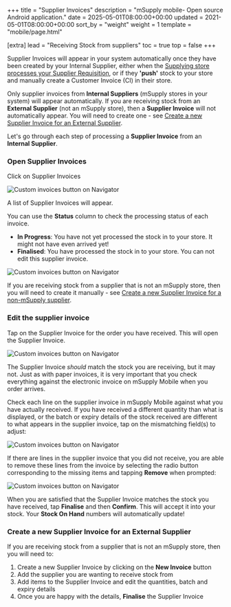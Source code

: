 +++
title = "Supplier Invoices"
description = "mSupply mobile- Open source Android application."
date = 2025-05-01T08:00:00+00:00
updated = 2021-05-01T08:00:00+00:00
sort_by = "weight"
weight = 1
template = "mobile/page.html"

[extra]
lead = "Receiving Stock from suppliers"
toc = true
top = false
+++


Supplier Invoices will appear in your system automatically once they have been created by your Internal Supplier, either when the  [Supplying store processes your Supplier Requisition](/en:mobile:user_guide:ordering_and_receiving#supplying_store_processes_requisition), or if they **'push'** stock to your store and manually create a Customer Invoice (CI) in their store.

Only supplier invoices from **Internal Suppliers** (mSupply stores in your system) will appear automatically.  If you are receiving stock from an **External Supplier** (not an mSupply store), then a **Supplier Invoice** will not automatically appear.  You will need to create one - see [Create a new Supplier Invoice for an External Supplier](/en:mobile:user_guide:supplier_invoices#create_a_new_supplier_invoice_for_an_external_supplier).

Let's go through each step of processing a **Supplier Invoice** from an **Internal Supplier**.

### Open Supplier Invoices

Click on Supplier Invoices

![Custom invoices button on Navigator](/mobile/introduction/images/supplier_invoice.png)

A list of Supplier Invoices will appear.

You can use the **Status** column to check the processing status of each invoice.

  * **In Progress**:  You have not yet processed the stock in to your store.  It might not have even arrived yet!
  * **Finalised**:  You have processed the stock in to your store.  You can not edit this supplier invoice.

![Custom invoices button on Navigator](/mobile/introduction/images/supplier_invoice2.png)

If you are receiving stock from a supplier that is not an mSupply store, then you will need to create it manually - see [Create a new Supplier Invoice for a non-mSupply supplier](/en:mobile:user_guide:supplier_invoices#create_a_new_supplier_invoice_for_a_non-msupply_supplier).

### Edit the supplier invoice

Tap on the Supplier Invoice for the order you have received.  This will open the Supplier Invoice.

![Custom invoices button on Navigator](/mobile/introduction/images/edit_supplier_invoice.png)

The Supplier Invoice *should* match the stock you are receiving, but it may not.  Just as with paper invoices, it is very important that you check everything against the electronic invoice on mSupply Mobile when you order arrives.

Check each line on the supplier invoice in mSupply Mobile against what you have actually received.  If you have received a different quantity than what is displayed, or the batch or expiry details of the stock received are different to what appears in the supplier invoice, tap on the mismatching field(s) to adjust:

![Custom invoices button on Navigator](/mobile/introduction/images/edit_supplier_invoice2.png)

If there are lines in the supplier invoice that you did not receive, you are able to remove these lines from the invoice by selecting the radio button corresponding to the missing items and tapping **Remove** when prompted:

![Custom invoices button on Navigator](/mobile/introduction/images/edit_supplier_invoice3.png)

When you are satisfied that the Supplier Invoice matches the stock you have received, tap **Finalise** and then **Confirm**.  This will accept it into your stock. Your **Stock On Hand** numbers will automatically update!

### Create a new Supplier Invoice for an External Supplier

If you are receiving stock from a supplier that is not an mSupply store, then you will need to:

  1. Create a new Supplier Invoice by clicking on the **New Invoice** button
  1. Add the supplier you are wanting to receive stock from
  1. Add items to the Supplier Invoice and edit the quantities, batch and expiry details
  1. Once you are happy with the details, **Finalise** the Supplier Invoice
